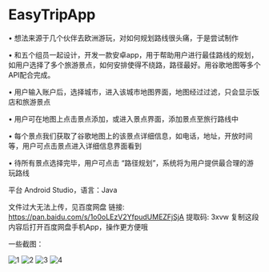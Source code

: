 # EasyTripApp

•	想法来源于几个伙伴去欧洲游玩，对如何规划路线很头痛，于是尝试制作

•	和五个组员一起设计，开发一款安卓app，用于帮助用户进行最佳路线的规划，如用户选择了多个旅游景点，如何安排使得不绕路，路径最好。用谷歌地图等多个API配合完成。

•	用户输入账户后，选择城市，进入该城市地图界面，地图经过过滤，只会显示饭店和旅游景点

•	用户可在地图上点击景点添加，或进入景点界面，添加景点至旅行路线中

•	每个景点我们获取了谷歌地图上的该景点详细信息，如电话，地址，开放时间等，用户可点击景点进入详细信息界面看到

•	待所有景点选择完毕，用户可点击 “路径规划”，系统将为用户提供最合理的游玩路线

 平台 Android Studio，语言：Java
 
 文件过大无法上传，见百度网盘 链接: https://pan.baidu.com/s/1o0oLEzV2YfpudUMEZFjSjA 提取码: 3xvw 复制这段内容后打开百度网盘手机App，操作更方便哦
 
 一些截图：
 
![1](https://user-images.githubusercontent.com/41991958/129201239-ab304a74-ceb9-49c2-9a8e-99a75fa1703f.PNG)
![2](https://user-images.githubusercontent.com/41991958/129201240-5b02c33c-583c-4dff-9c56-860a43c75d51.PNG)
![3](https://user-images.githubusercontent.com/41991958/129201242-7a674fff-12be-437d-aa9f-d3f56780cb6b.PNG)
![4](https://user-images.githubusercontent.com/41991958/129201246-6ca4c136-bf4a-4982-a7ef-be1259aeff1a.PNG)


 
